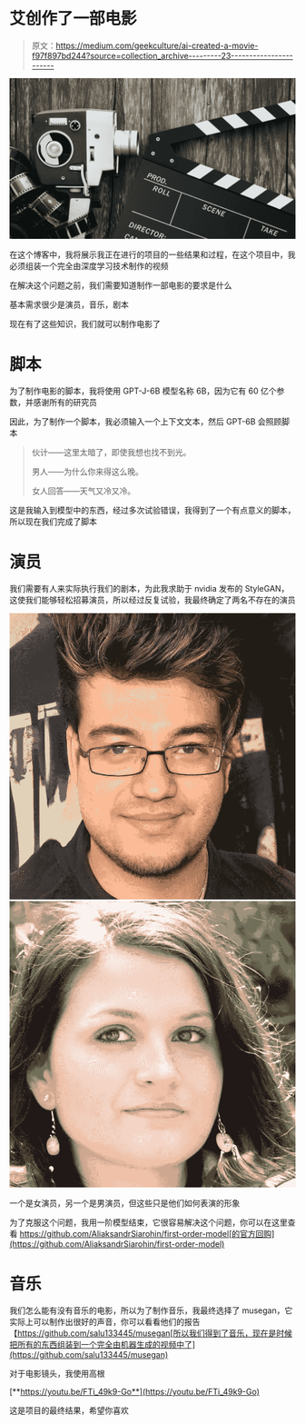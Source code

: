 # 艾创作了一部电影

> 原文：<https://medium.com/geekculture/ai-created-a-movie-f97f897bd244?source=collection_archive---------23----------------------->

![](img/0187db77676b4253701668f0a8b4e7c6.png)

在这个博客中，我将展示我正在进行的项目的一些结果和过程，在这个项目中，我必须组装一个完全由深度学习技术制作的视频

在解决这个问题之前，我们需要知道制作一部电影的要求是什么

基本需求很少是演员，音乐，剧本

现在有了这些知识，我们就可以制作电影了

# 脚本

为了制作电影的脚本，我将使用 GPT-J-6B 模型名称 6B，因为它有 60 亿个参数，并感谢所有的研究员

因此，为了制作一个脚本，我必须输入一个上下文文本，然后 GPT-6B 会照顾脚本

> 伙计——这里太暗了，即使我想也找不到光。
> 
> 男人——为什么你来得这么晚。
> 
> 女人回答——天气又冷又冷。

这是我输入到模型中的东西，经过多次试验错误，我得到了一个有点意义的脚本，所以现在我们完成了脚本

# 演员

我们需要有人来实际执行我们的剧本，为此我求助于 nvidia 发布的 StyleGAN，这使我们能够轻松招募演员，所以经过反复试验，我最终确定了两名不存在的演员

![](img/d998b4fe1464997521626b53a822596b.png)![](img/b77427c2ab641f649e801c246fc71173.png)

一个是女演员，另一个是男演员，但这些只是他们如何表演的形象

为了克服这个问题，我用一阶模型结束，它很容易解决这个问题，你可以在这里查看 https://github.com/AliaksandrSiarohin/first-order-model[的官方回购](https://github.com/AliaksandrSiarohin/first-order-model)

# 音乐

我们怎么能有没有音乐的电影，所以为了制作音乐，我最终选择了 musegan，它实际上可以制作出很好的声音，你可以看看他们的报告【https://github.com/salu133445/musegan[所以我们得到了音乐，现在是时候把所有的东西组装到一个完全由机器生成的视频中了](https://github.com/salu133445/musegan)

对于电影镜头，我使用高根

[**https://youtu.be/FTi_49k9-Go**](https://youtu.be/FTi_49k9-Go)

这是项目的最终结果，希望你喜欢